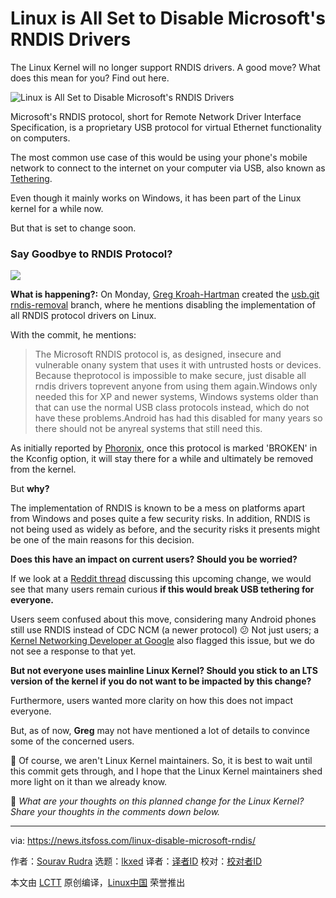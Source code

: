 [#]: subject: "Linux is All Set to Disable Microsoft's RNDIS Drivers"
[#]: via: "https://news.itsfoss.com/linux-disable-microsoft-rndis/"
[#]: author: "Sourav Rudra https://news.itsfoss.com/author/sourav/"
[#]: collector: "lkxed"
[#]: translator: " "
[#]: reviewer: " "
[#]: publisher: " "
[#]: url: " "

Linux is All Set to Disable Microsoft's RNDIS Drivers
======

The Linux Kernel will no longer support RNDIS drivers. A good move? What does this mean for you? Find out here.

![Linux is All Set to Disable Microsoft's RNDIS Drivers][1]

Microsoft's RNDIS protocol, short for Remote Network Driver Interface Specification, is a proprietary USB protocol for virtual Ethernet functionality on computers.

The most common use case of this would be using your phone's mobile network to connect to the internet on your computer via USB, also known as [Tethering][2].

Even though it mainly works on Windows, it has been part of the Linux kernel for a while now.

But that is set to change soon.

### Say Goodbye to RNDIS Protocol?

![][3]

**What is happening?:** On Monday, [Greg Kroah-Hartman][4] created the [usb.git rndis-removal][5] branch, where he mentions disabling the implementation of all RNDIS protocol drivers on Linux.

With the commit, he mentions:

> The Microsoft RNDIS protocol is, as designed, insecure and vulnerable onany system that uses it with untrusted hosts or devices. Because theprotocol is impossible to make secure, just disable all rndis drivers toprevent anyone from using them again.Windows only needed this for XP and newer systems, Windows systems older than that can use the normal USB class protocols instead, which do not have these problems.Android has had this disabled for many years so there should not be anyreal systems that still need this.

As initially reported by [Phoronix][6], once this protocol is marked 'BROKEN' in the Kconfig option, it will stay there for a while and ultimately be removed from the kernel.

But **why?**

The implementation of RNDIS is known to be a mess on platforms apart from Windows and poses quite a few security risks. In addition, RNDIS is not being used as widely as before, and the security risks it presents might be one of the main reasons for this decision.

**Does this have an impact on current users? Should you be worried?**

If we look at a [Reddit thread][7] discussing this upcoming change, we would see that many users remain curious **if this would break USB tethering for everyone.**

Users seem confused about this move, considering many Android phones still use RNDIS instead of CDC NCM (a newer protocol) 😕 Not just users; a [Kernel Networking Developer at Google][8] also flagged this issue, but we do not see a response to that yet.

**But not everyone uses mainline Linux Kernel? Should you stick to an LTS version of the kernel if you do not want to be impacted by this change?**

Furthermore, users wanted more clarity on how this does not impact everyone.

But, as of now, **Greg** may not have mentioned a lot of details to convince some of the concerned users.

🤔 Of course, we aren't Linux Kernel maintainers. So, it is best to wait until this commit gets through, and I hope that the Linux Kernel maintainers shed more light on it than we already know.

💭 _What are your thoughts on this planned change for the Linux Kernel? Share your thoughts in the comments down below._

--------------------------------------------------------------------------------

via: https://news.itsfoss.com/linux-disable-microsoft-rndis/

作者：[Sourav Rudra][a]
选题：[lkxed][b]
译者：[译者ID](https://github.com/译者ID)
校对：[校对者ID](https://github.com/校对者ID)

本文由 [LCTT](https://github.com/LCTT/TranslateProject) 原创编译，[Linux中国](https://linux.cn/) 荣誉推出

[a]: https://news.itsfoss.com/author/sourav/
[b]: https://github.com/lkxed
[1]: https://news.itsfoss.com/content/images/size/w2000/2023/01/linux-to-disable-ms-network-drivers.png
[2]: https://en.wikipedia.org/wiki/Tethering
[3]: https://news.itsfoss.com/content/images/2023/01/kernel-patch-rndis.jpg
[4]: https://twitter.com/gregkh
[5]: https://git.kernel.org/pub/scm/linux/kernel/git/gregkh/usb.git/commit/?h=rndis-removal&id=5eb127bb9741c1480aff95ffa4e1bd4cd9b5b16d
[6]: https://www.phoronix.com/news/Linux-Disabling-RNDIS-Drivers
[7]: https://www.reddit.com/r/linux/comments/108avzx/linux_preparing_to_disable_drivers_for_microsofts/
[8]: https://lkml.org/lkml/2022/11/23/1502
